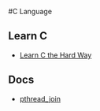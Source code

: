 #C Language

## Learn C
* [Learn C the Hard Way](http://c.learncodethehardway.org/book/index.html)

## Docs
* [pthread_join](http://pubs.opengroup.org/onlinepubs/9699919799/functions/pthread_join.html)
